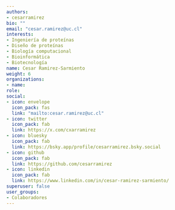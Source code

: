 ```yaml
---
authors:
- cesarramirez
bio: ""
email: "cesar.ramirez@uc.cl"
interests:
- Ingeniería de proteínas
- Diseño de proteínas
- Biología computacional
- Bioinformática
- Biotecnología
name: Cesar Ramirez-Sarmiento
weight: 6
organizations:
- name: 
role: 
social:
- icon: envelope
  icon_pack: fas
  link: "mailto:cesar.ramirez@uc.cl"
- icon: twitter
  icon_pack: fab
  link: https://x.com/cxarramirez
- icon: bluesky
  icon_pack: fab
  link: https://bsky.app/profile/cesarramirez.bsky.social
- icon: github
  icon_pack: fab
  link: https://github.com/cesarramirez
- icon: linkedin
  icon_pack: fab
  link: https://www.linkedin.com/in/cesar-ramirez-sarmiento/
superuser: false
user_groups:
- Colaboradores
---
```

